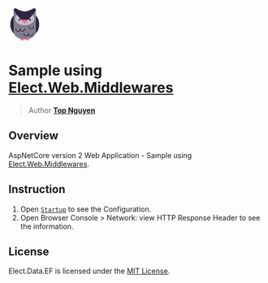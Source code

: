 ﻿![Logo](../../../Logo.png)
# Sample using [Elect.Web.Middlewares](../../../src/Web/Elect.Web.Middlewares/README.md)
> Author [**Top Nguyen**](http://topnguyen.com)

## Overview

AspNetCore version 2 Web Application - Sample using [Elect.Web.Middlewares](../../../src/Web/Elect.Web.Middlewares/README.md).

## Instruction
1. Open [`Startup`](Startup.cs) to see the Configuration.
2. Open Browser Console > Network: view HTTP Response Header to see the information.


## License
Elect.Data.EF is licensed under the [MIT License](../../../LICENSE).